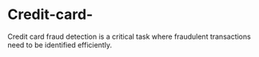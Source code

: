 # Credit-card-
Credit card fraud detection is a critical task where fraudulent transactions need to be identified efficiently.
